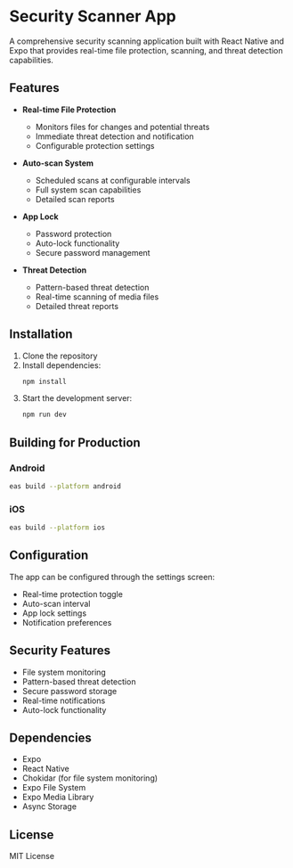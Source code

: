 # Security Scanner App

A comprehensive security scanning application built with React Native and Expo that provides real-time file protection, scanning, and threat detection capabilities.

## Features

- **Real-time File Protection**
  - Monitors files for changes and potential threats
  - Immediate threat detection and notification
  - Configurable protection settings

- **Auto-scan System**
  - Scheduled scans at configurable intervals
  - Full system scan capabilities
  - Detailed scan reports

- **App Lock**
  - Password protection
  - Auto-lock functionality
  - Secure password management

- **Threat Detection**
  - Pattern-based threat detection
  - Real-time scanning of media files
  - Detailed threat reports

## Installation

1. Clone the repository
2. Install dependencies:
   ```bash
   npm install
   ```
3. Start the development server:
   ```bash
   npm run dev
   ```

## Building for Production

### Android
```bash
eas build --platform android
```

### iOS
```bash
eas build --platform ios
```

## Configuration

The app can be configured through the settings screen:
- Real-time protection toggle
- Auto-scan interval
- App lock settings
- Notification preferences

## Security Features

- File system monitoring
- Pattern-based threat detection
- Secure password storage
- Real-time notifications
- Auto-lock functionality

## Dependencies

- Expo
- React Native
- Chokidar (for file system monitoring)
- Expo File System
- Expo Media Library
- Async Storage

## License

MIT License 